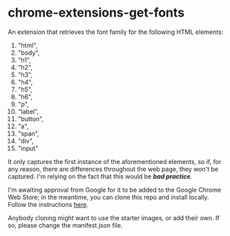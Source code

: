 # chrome-extensions-get-fonts

An extension that retrieves the font family for the following HTML elements:

   1. "html",
   2. "body",
   3. "h1",
   4. "h2",
   5. "h3",
   6. "h4",
   7. "h5",
   8. "h6",
   9. "p",
   10. "label",
   11. "button",
   12. "a",
   13. "span",
   14. "div",
   15. "input"

It only captures the first instance of the aforementioned elements, so if, for any reason, there are differences throughout the web page, they won't be captured. I'm relying on the fact that this would be ***bad practice***.

I'm awaiting approval from Google for it to be added to the Google Chrome Web Store; in the meantime, you can clone this repo and install locally. Follow the instructions [here](https://developer.chrome.com/docs/extensions/mv3/getstarted/#unpacked).

Anybody cloning might want to use the starter images, or add their own. If so, please change the manifest.json file.
